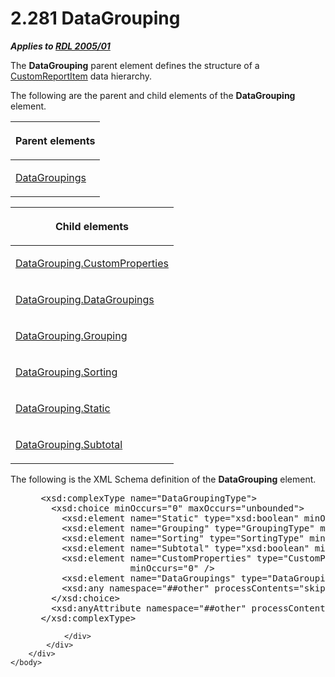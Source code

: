 <html dir="LTR" xmlns:mshelp="http://msdn.microsoft.com/mshelp" xmlns:ddue="http://ddue.schemas.microsoft.com/authoring/2003/5" xmlns:xlink="http://www.w3.org/1999/xlink" xmlns:tool="http://www.microsoft.com/tooltip">
    <head>
        <meta http-equiv="Content-Type" content="text/html; CHARSET=utf-8"></meta>
        <meta name="save" content="history"></meta>
        <title>2.281 DataGrouping</title>
        <xml>
            <mshelp:toctitle title="2.281 DataGrouping"></mshelp:toctitle>
            <mshelp:rltitle title="[MS-RDL]: DataGrouping"></mshelp:rltitle>
            <mshelp:keyword index="A" term="824fc1fa-9258-4ee2-80a0-db64f7200b13"></mshelp:keyword>
            <mshelp:attr name="DCSext.ContentType" value="open specification"></mshelp:attr>
            <mshelp:attr name="AssetID" value="824fc1fa-9258-4ee2-80a0-db64f7200b13"></mshelp:attr>
            <mshelp:attr name="TopicType" value="kbRef"></mshelp:attr>
            <mshelp:attr name="DCSext.Title" value="[MS-RDL]: DataGrouping" />
        </xml>
    </head>
    <body>
        <div id="header">
            <h1 class="heading">2.281 DataGrouping</h1>
        </div>
        <div id="mainSection">
            <div id="mainBody">
                <div id="allHistory" class="saveHistory"></div>
                <div id="sectionSection0" class="section" name="collapseableSection">
                    

<p><b><i>Applies to </i></b><a href="3ebe2912-4958-4832-b391-cad1f5e13338.md"><b><i>RDL 2005/01</i></b></a></p>

<p>The <b>DataGrouping</b> parent element defines the structure
of a <a href="6bb7b35c-e517-4444-a96b-9f2ccdd1a642.md">CustomReportItem</a>
data hierarchy.</p>

<p>The following are the parent and child elements of the <b>DataGrouping</b>
element. </p>

<table>
 <thead>
  <tr>
   <th>
   <p>Parent elements</p>
   </th>
  </tr>
 </thead>
 <tr>
  <td>
  <p><a href="e1d5ff30-dca9-4c0a-890f-61e7acd09688.md">DataGroupings</a></p>
  </td>
 </tr>
</table>

<p> </p>

<table>
 <thead>
  <tr>
   <th>
   <p>Child elements</p>
   </th>
  </tr>
 </thead>
 <tr>
  <td>
  <p><a href="2349904d-8f30-456c-a694-01ae95677678.md">DataGrouping.CustomProperties</a>
  </p>
  </td>
 </tr>
 <tr>
  <td>
  <p><a href="93f43931-0487-4297-a5fe-71292a69cb01.md">DataGrouping.DataGroupings</a>
  </p>
  </td>
 </tr>
 <tr>
  <td>
  <p><a href="280b01e5-72a1-4971-ad06-6d7bd86ff585.md">DataGrouping.Grouping</a>
  </p>
  </td>
 </tr>
 <tr>
  <td>
  <p><a href="96132813-87d4-44c8-b377-ac23895a8d32.md">DataGrouping.Sorting</a>
  </p>
  </td>
 </tr>
 <tr>
  <td>
  <p><a href="d5d3cf4e-c595-44fb-a18d-4a44916ac1e0.md">DataGrouping.Static</a>
  </p>
  </td>
 </tr>
 <tr>
  <td>
  <p><a href="d46b3baf-79ff-4a35-982e-81b216caebd5.md">DataGrouping.Subtotal</a>
  </p>
  </td>
 </tr>
</table>

<p>The following is the XML Schema definition of the <b>DataGrouping</b>
element.</p>

<dl>
<dd>
<div><pre> &lt;xsd:complexType name=&quot;DataGroupingType&quot;&gt;
   &lt;xsd:choice minOccurs=&quot;0&quot; maxOccurs=&quot;unbounded&quot;&gt;
     &lt;xsd:element name=&quot;Static&quot; type=&quot;xsd:boolean&quot; minOccurs=&quot;0&quot; /&gt;
     &lt;xsd:element name=&quot;Grouping&quot; type=&quot;GroupingType&quot; minOccurs=&quot;0&quot; /&gt;
     &lt;xsd:element name=&quot;Sorting&quot; type=&quot;SortingType&quot; minOccurs=&quot;0&quot; /&gt;
     &lt;xsd:element name=&quot;Subtotal&quot; type=&quot;xsd:boolean&quot; minOccurs=&quot;0&quot; /&gt;
     &lt;xsd:element name=&quot;CustomProperties&quot; type=&quot;CustomPropertiesType&quot; 
                  minOccurs=&quot;0&quot; /&gt;
     &lt;xsd:element name=&quot;DataGroupings&quot; type=&quot;DataGroupingsType&quot; minOccurs=&quot;0&quot; /&gt;
     &lt;xsd:any namespace=&quot;##other&quot; processContents=&quot;skip&quot; /&gt;
   &lt;/xsd:choice&gt;
   &lt;xsd:anyAttribute namespace=&quot;##other&quot; processContents=&quot;skip&quot; /&gt;
 &lt;/xsd:complexType&gt;
</pre></div>
</dd></dl>


                </div>
            </div>
        </div>
    </body>
</html>